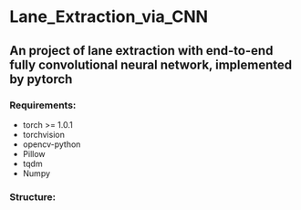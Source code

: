 # Lane_Extraction_via_CNN
## An project of lane extraction with end-to-end fully convolutional neural network, implemented by pytorch

### Requirements:
- torch >= 1.0.1
- torchvision
- opencv-python
- Pillow
- tqdm
- Numpy

### Structure:
